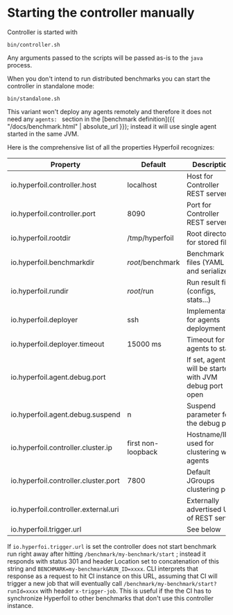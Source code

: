 # Starting the controller manually

Controller is started with
```
bin/controller.sh
```
Any arguments passed to the scripts will be passed as-is to the `java` process.

When you don't intend to run distributed benchmarks you can start the controller in standalone mode:
```
bin/standalone.sh
```
This variant won't deploy any agents remotely and therefore it does not need any `agents: ` section in the [benchmark definition]({{ "/docs/benchmark.html" | absolute_url }}); instead it will use single agent started in the same JVM.

Here is the comprehensive list of all the properties Hyperfoil recognizes:

| Property                             | Default            | Description                           |
| -------------------------------------|--------------------|---------------------------------------|
| io.hyperfoil.controller.host         | localhost          | Host for Controller REST server       |
| io.hyperfoil.controller.port         |              8090  | Port for Controller REST server       |
| io.hyperfoil.rootdir                 | /tmp/hyperfoil     | Root directory for stored files       |
| io.hyperfoil.benchmarkdir            | *root*/benchmark   | Benchmark files (YAML and serialized) |
| io.hyperfoil.rundir                  | *root*/run         | Run result files (configs, stats...)  |
| io.hyperfoil.deployer                | ssh                | Implementation for agents deployment  |
| io.hyperfoil.deployer.timeout        | 15000 ms           | Timeout for agents to start           |
| io.hyperfoil.agent.debug.port        |                    | If set, agent will be started with JVM debug port open |
| io.hyperfoil.agent.debug.suspend     | n                  | Suspend parameter for the debug port  |
| io.hyperfoil.controller.cluster.ip   | first non-loopback | Hostname/IP used for clustering with agents |
| io.hyperfoil.controller.cluster.port |               7800 | Default JGroups clustering port       |
| io.hyperfoil.controller.external.uri |                    | Externally advertised URI of REST server |
| io.hyperfoil.trigger.url             |                    | See below                             |

If `io.hyperfoi.trigger.url` is set the controller does not start benchmark run right away after hitting `/benchmark/my-benchmark/start` ; instead it responds with status 301 and header Location set to concatenation of this string and `BENCHMARK=my-benchmark&RUN_ID=xxxx`. CLI interprets that response as a request to hit CI instance on this URL, assuming that CI will trigger a new job that will eventually call `/benchmark/my-benchmark/start?runId=xxxx` with header `x-trigger-job`. This is useful if the the CI has to synchronize Hyperfoil to other benchmarks that don't use this controller instance.

